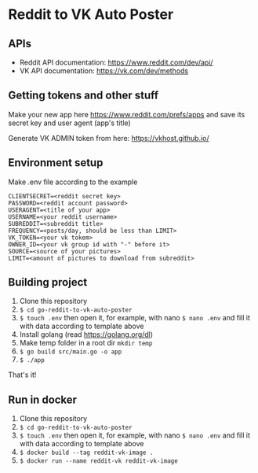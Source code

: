 # Reddit to VK Auto Poster

## APIs
* Reddit API documentation: https://www.reddit.com/dev/api/
* VK API documentation: https://vk.com/dev/methods

## Getting tokens and other stuff
Make your new app here https://www.reddit.com/prefs/apps and save its secret key and user agent (app's title)

Generate VK ADMIN token from here: https://vkhost.github.io/

## Environment setup
Make .env file according to the example
```
CLIENTSECRET=<reddit secret key>
PASSWORD=<reddit account password>
USERAGENT=<title of your app>
USERNAME=<your reddit username>
SUBREDDIT=<subreddit title>
FREQUENCY=<posts/day, should be less than LIMIT>
VK_TOKEN=<your vk tokem>
OWNER_ID=<your vk group id with "-" before it>
SOURCE=<source of your pictures>
LIMIT=<amount of pictures to download from subreddit>
```

## Building project
1. Clone this repository
2. `$ cd go-reddit-to-vk-auto-poster`
3. `$ touch .env` then open it, for example, with nano `$ nano .env` and fill it with data according to template above
4. Install golang (read https://golang.org/dl)
5. Make temp folder in a root dir `mkdir temp`
5. `$ go build src/main.go -o app`
6. `$ ./app`

That's it!

## Run in docker
1. Clone this repository
2. `$ cd go-reddit-to-vk-auto-poster`
3. `$ touch .env` then open it, for example, with nano `$ nano .env` and fill it with data according to template above
4. `$ docker build --tag reddit-vk-image .`
5. `$ docker run --name reddit-vk reddit-vk-image`